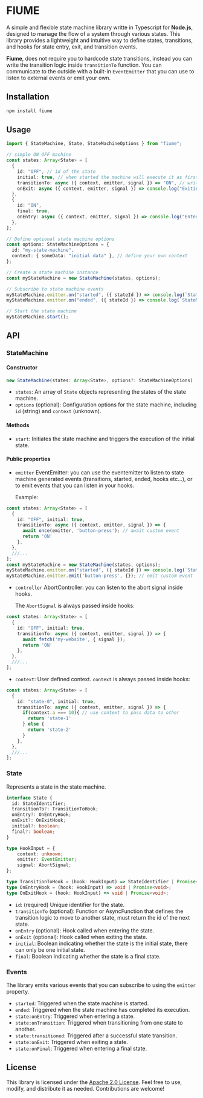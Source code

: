 # FIUME

A simple and flexible state machine library writte in Typescript for **Node.js**, designed to manage the flow of a system through various states.
This library provides a lightweight and intuitive way to define states, transitions, and hooks for state entry, exit, and transition events.

**Fiume**, does not require you to hardcode state transitions, instead you can write the transition logic inside `transitionTo` function.
You can communicate to the outside with a built-in `EventEmitter` that you can use to listen to external events or emit your own.

## Installation

```bash
npm install fiume
```

## Usage

```typescript
import { StateMachine, State, StateMachineOptions } from "fiume";

// simple ON OFF machine
const states: Array<State> = [
  {
    id: "OFF", // id of the state
    initial: true, // when started the machine will execute it as first
    transitionTo: async ({ context, emitter, signal }) => "ON", // write your transition logic here
    onExit: async ({ context, emitter, signal }) => console.log("Exiting OFF") // exit hook
  },
  {
    id: "ON",
    final: true,
    onEntry: async ({ context, emitter, signal }) => console.log("Entering ON") // entry hook
  },
];

// Define optional state machine options
const options: StateMachineOptions = {
  id: "my-state-machine",
  context: { someData: "initial data" }, // define your own context
};

// Create a state machine instance
const myStateMachine = new StateMachine(states, options);

// Subscribe to state machine events
myStateMachine.emitter.on("started", ({ stateId }) => console.log(`StateMachine started in ${stateId}`));
myStateMachine.emitter.on("ended", ({ stateId }) => console.log(`StateMachine ended in ${stateId}`));

// Start the state machine
myStateMachine.start();
```

## API

### StateMachine

#### Constructor

```typescript
new StateMachine(states: Array<State>, options?: StateMachineOptions)
```

- `states`: An array of `State` objects representing the states of the state machine.
- `options` (optional): Configuration options for the state machine, including `id` (string) and `context` (unknown).

#### Methods

- `start`: Initiates the state machine and triggers the execution of the initial state.

#### Public properties

- `emitter` EventEmitter: you can use the eventemitter to listen to state machine generated events (transitions, started, ended, hooks etc...), or to emit events that you can listen in your hooks.

  Example:

```typescript
const states: Array<State> = [
  {
    id: "OFF", initial: true,
    transitionTo: async ({ context, emitter, signal }) => {
      await once(emitter, 'button-press'); // await custom event
      return 'ON'
    },
  },
  ///...
];
const myStateMachine = new StateMachine(states, options);
myStateMachine.emitter.on("started", ({ stateId }) => console.log(`StateMachine started in ${stateId}`)); // listen to machine generated events
myStateMachine.emitter.emit('button-press', {}); // emit custom event
```

- `controller` AbortController: you can listen to the abort signal inside hooks.

  The `AbortSignal` is always passed inside hooks:

```typescript
const states: Array<State> = [
  {
    id: "OFF", initial: true,
    transitionTo: async ({ context, emitter, signal }) => {
      await fetch('my-website', { signal });
      return 'ON'
    },
  },
  ///...
];
```

- `context`: User defined context.
  `context` is always passed inside hooks:

```typescript
const states: Array<State> = [
  {
    id: "state-0", initial: true,
    transitionTo: async ({ context, emitter, signal }) => {
      if(context.a === 10){ // use context to pass data to other
        return 'state-1'
      } else {
        return 'state-2'
      }
    },
  },
  ///...
];
```

### State

Represents a state in the state machine.

```typescript
interface State {
  id: StateIdentifier;
  transitionTo?: TransitionToHook;
  onEntry?: OnEntryHook;
  onExit?: OnExitHook;
  initial?: boolean;
  final?: boolean;
}

type HookInput = {
	context: unknown;
	emitter: EventEmitter;
	signal: AbortSignal;
};

type TransitionToHook = (hook: HookInput) => StateIdentifier | Promise<StateIdentifier>;
type OnEntryHook = (hook: HookInput) => void | Promise<void>;
type OnExitHook = (hook: HookInput) => void | Promise<void>;
```

- `id`: (required) Unique identifier for the state.
- `transitionTo` (optional): Function or AsyncFunction that defines the transition logic to move to another state, must return the id of the next state.
- `onEntry` (optional): Hook called when entering the state.
- `onExit` (optional): Hook called when exiting the state.
- `initial`: Boolean indicating whether the state is the initial state, there can only be one initial state.
- `final`: Boolean indicating whether the state is a final state.

### Events

The library emits various events that you can subscribe to using the `emitter` property.

- `started`: Triggered when the state machine is started.
- `ended`: Triggered when the state machine has completed its execution.
- `state:onEntry`: Triggered when entering a state.
- `state:onTransition`: Triggered when transitioning from one state to another.
- `state:transitioned`: Triggered after a successful state transition.
- `state:onExit`: Triggered when exiting a state.
- `state:onFinal`: Triggered when entering a final state.

## License

This library is licensed under the [Apache 2.0 License](LICENSE). Feel free to use, modify, and distribute it as needed. Contributions are welcome!

